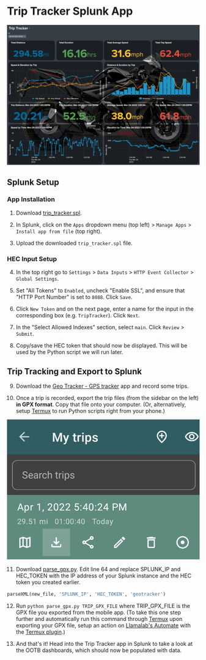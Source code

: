 # Trip Tracker Splunk App

<img src="images/Trip Tracker.png"/>

## Splunk Setup

### App Installation

1. Download [trip_tracker.spl](https://github.com/sidward35/splunk-trip-tracker/releases/download/v1.0.0/trip_tracker.spl).

2. In Splunk, click on the `Apps` dropdown menu (top left) > `Manage Apps` > `Install app from file` (top right).

3. Upload the downloaded `trip_tracker.spl` file.

### HEC Input Setup

4. In the top right go to `Settings` > `Data Inputs` > `HTTP Event Collector` > `Global Settings`.

5. Set "All Tokens" to `Enabled`, uncheck "Enable SSL", and ensure that "HTTP Port Number" is set to `8088`. Click `Save`.

6. Click `New Token` and on the next page, enter a name for the input in the corresponding box (e.g. `TripTracker`). Click `Next`.

7. In the "Select Allowed Indexes" section, select `main`. Click `Review` > `Submit`.

8. Copy/save the HEC token that should now be displayed. This will be used by the Python script we will run later.

## Trip Tracking and Export to Splunk

9. Download the [Geo Tracker - GPS tracker](https://play.google.com/store/apps/details?id=com.ilyabogdanovich.geotracker) app and record some trips.

10. Once a trip is recorded, export the trip files (from the sidebar on the left) **in GPX format**. Copy that file onto your computer. (Or, alternatively, setup [Termux](https://termux.com) to run Python scripts right from your phone.)
<img src="images/trip_export.png"/>

11. Download [parse_gpx.py](https://raw.githubusercontent.com/sidward35/splunk-trip-tracker/main/parse_gpx.py). Edit line 64 and replace SPLUNK_IP and HEC_TOKEN with the IP address of your Splunk instance and the HEC token you created earlier.
```python
parseXML(new_file, 'SPLUNK_IP', 'HEC_TOKEN', 'geotracker')
```

12. Run `python parse_gpx.py TRIP_GPX_FILE` where TRIP_GPX_FILE is the GPX file you exported from the mobile app. (To take this one step further and automatically run this command through [Termux](https://termux.com) upon exporting your GPX file, setup an action on [Llamalab's Automate](https://llamalab.com/automate) with the [Termux plugin](https://llamalab.com/automate/community/flows/38833).)

13. And that's it! Head into the Trip Tracker app in Splunk to take a look at the OOTB dashboards, which should now be populated with data.
